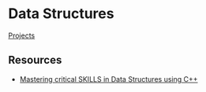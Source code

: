 # Data Structures

[Projects](https://github.com/hossam7amdy/learning-Projects/tree/main/Data-Structures)

## Resources

- [Mastering critical SKILLS in Data Structures using C++](https://www.udemy.com/share/104xGm3@rpLpdJwAHtwItb7ciCM8TveVj4XqtFFzaCshhZM2HtK5BjNYLtbfXh_daKfl6ZZ8/)
